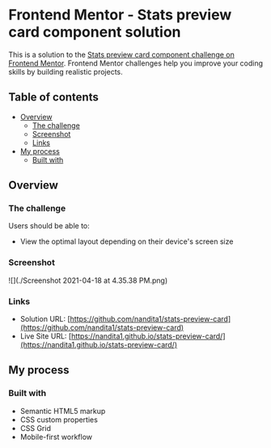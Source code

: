 # Frontend Mentor - Stats preview card component solution

This is a solution to the [Stats preview card component challenge on Frontend Mentor](https://www.frontendmentor.io/challenges/stats-preview-card-component-8JqbgoU62). Frontend Mentor challenges help you improve your coding skills by building realistic projects. 

## Table of contents

- [Overview](#overview)
  - [The challenge](#the-challenge)
  - [Screenshot](#screenshot)
  - [Links](#links)
- [My process](#my-process)
  - [Built with](#built-with)


## Overview

### The challenge

Users should be able to:

- View the optimal layout depending on their device's screen size

### Screenshot

![](./Screenshot 2021-04-18 at 4.35.38 PM.png)


### Links

- Solution URL: [https://github.com/nandita1/stats-preview-card](https://github.com/nandita1/stats-preview-card)
- Live Site URL: [https://nandita1.github.io/stats-preview-card/](https://nandita1.github.io/stats-preview-card/)

## My process

### Built with

- Semantic HTML5 markup
- CSS custom properties
- CSS Grid
- Mobile-first workflow

